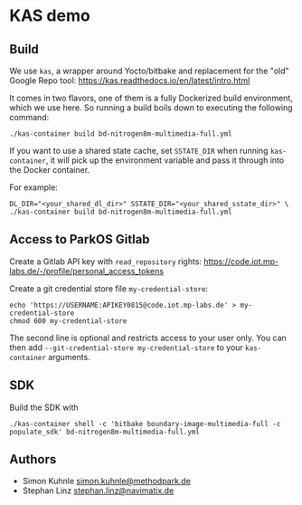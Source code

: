 # KAS demo

## Build

We use `kas`, a wrapper around Yocto/bitbake and replacement for the "old"
Google Repo tool: <https://kas.readthedocs.io/en/latest/intro.html>

It comes in two flavors, one of them is a fully Dockerized build environment,
which we use here. So running a build boils down to executing the following
command:

    ./kas-container build bd-nitrogen8m-multimedia-full.yml

If you want to use a shared state cache, set `SSTATE_DIR` when running
`kas-container`, it will pick up the environment variable and pass it through
into the Docker container.

For example:

    DL_DIR="<your_shared_dl_dir>" SSTATE_DIR="<your_shared_sstate_dir>" \
    ./kas-container build bd-nitrogen8m-multimedia-full.yml

## Access to ParkOS Gitlab

Create a Gitlab API key with `read_repository` rights:
<https://code.iot.mp-labs.de/-/profile/personal_access_tokens>

Create a git credential store file `my-credential-store`:

    echo 'https://USERNAME:APIKEY0815@code.iot.mp-labs.de' > my-credential-store
    chmod 600 my-credential-store

The second line is optional and restricts access to your user only.
You can then add `--git-credential-store my-credential-store` to your `kas-container` arguments.

## SDK

Build the SDK with

    ./kas-container shell -c 'bitbake boundary-image-multimedia-full -c populate_sdk' bd-nitrogen8m-multimedia-full.yml

## Authors

* Simon Kuhnle <simon.kuhnle@methodpark.de>
* Stephan Linz <stephan.linz@navimatix.de>
